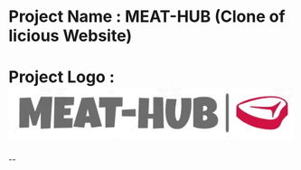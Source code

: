 # Project Name : MEAT-HUB (Clone of licious Website)

# Project Logo : ![My Image](./src/Components/Images/Meat-hub-logo.jpg)

--
